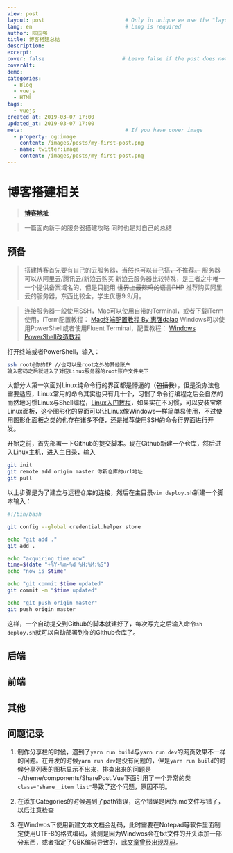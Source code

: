 ```yaml
---
view: post
layout: post                          # Only in unique we use the "layout: post"
lang: en                              # Lang is required
author: 陈国强
title: 博客搭建总结
description:
excerpt:
cover: false                         # Leave false if the post does not have cover image, if there is set to true
coverAlt:
demo:
categories:
  - Blog
  - vuejs
  - HTML
tags:
  - vuejs
created_at: 2019-03-07 17:00
updated_at: 2019-03-07 17:00
meta:                                 # If you have cover image
  - property: og:image
    content: /images/posts/my-first-post.png
  - name: twitter:image
    content: /images/posts/my-first-post.png
---
```



# 博客搭建相关

> **[博客地址](http://101.200.53.152)**

> 一篇面向新手的服务器搭建攻略
同时也是对自己的总结

## 预备

> 搭建博客首先要有自己的云服务器，~~当然也可以自己搭，不推荐。~~
服务器可以从阿里云/腾讯云/新浪云购买
新浪云服务器比较特殊，是三者之中唯一一个提供备案域名的，但是只能用 ~~世界上最辣鸡的语言PHP~~
推荐购买阿里云的服务器，东西比较全，学生优惠9.9/月。

> 连接服务器一般使用SSH，Mac可以使用自带的Terminal，或者下载iTerm使用，iTerm配置教程：
[Mac终端配置教程 By 惠强dalao](https://wyydsb.xin/other/terminal.html)
Windows可以使用PowerShell或者使用Fluent Terminal，配置教程：
[Windows PowerShell改造教程](https://zhuanlan.zhihu.com/p/56808199)

打开终端或者PowerShell，输入：
```bash
ssh root@你的IP //也可以是root之外的其他账户
输入密码之后就进入了对应Linux服务器的root账户文件夹下
```
大部分人第一次面对Linux纯命令行的界面都是懵逼的（~~包括我~~），但是没办法也需要适应，Linux常用的命令其实也只有几十个，习惯了命令行编程之后会自然的而然地习惯Linux与Shell编程，[Linux入门教程](http://linux.vbird.org/#)，如果实在不习惯，可以安装宝塔Linux面板，这个图形化的界面可以让Linux像Windows一样简单易使用，不过使用图形化面板之类的也存在诸多不便，还是推荐使用SSH的命令行界面进行开发。

开始之前，首先部署一下Github的提交脚本。现在Github新建一个仓库，然后进入Linux主机，进入主目录，输入

```bash
git init
git remote add origin master 你新仓库的url地址
git pull
```
以上步骤是为了建立与远程仓库的连接，然后在主目录`vim deploy.sh`新建一个脚本输入：

```bash
#!/bin/bash

git config --global credential.helper store

echo "git add ."
git add .

echo "acquiring time now"
time=$(date "+%Y-%m-%d %H:%M:%S")
echo "now is $time"

echo "git commit $time updated"
git commit -m "$time updated"

echo "git push origin master"
git push origin master
```
这样，一个自动提交到Github的脚本就建好了，每次写完之后输入命令`sh deploy.sh`就可以自动部署到你的Github仓库了。

## 后端



## 前端

## 其他

## 问题记录

1. 制作分享栏的时候，遇到了`yarn run build`与`yarn run dev`的网页效果不一样的问题。在开发的时候`yarn run dev`是没有问题的，但是`yarn run build`的时候分享列表的图标显示不出来，排查出来的问题是~/theme/components/SharePost.Vue下面引用了一个异常的类`class="share__item list"`导致了这个问题，原因不明。

2. 在添加Categories的时候遇到了path错误，这个错误是因为.md文件写错了，以后注意检查

3. 在Windwos下使用新建文本文档会乱码，此时需要在Notepad等软件里面制定使用UTF-8的格式编码，猜测是因为Windwos会在txt文件的开头添加一部分东西，或者指定了GBK编码导致的，[此文章曾经出现乱码](http://101.200.53.152/posts/Federation.html)。